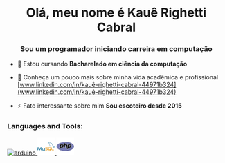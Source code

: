 <h1 align="center">Olá, meu nome é Kauê Righetti Cabral</h1>
<h3 align="center">Sou um programador iniciando carreira em computação</h3>

- 🌱 Estou cursando **Bacharelado em ciência da computação**

- 📄 Conheça um pouco mais sobre minha vida acadêmica e profissional [www.linkedin.com/in/kauê-righetti-cabral-44971b324](www.linkedin.com/in/kauê-righetti-cabral-44971b324)

- ⚡ Fato interessante sobre mim **Sou escoteiro desde 2015**

<p align="left">
</p>

<h3 align="left">Languages and Tools:</h3>
<p align="left"> <a href="https://www.arduino.cc/" target="_blank" rel="noreferrer"> <img src="https://cdn.worldvectorlogo.com/logos/arduino-1.svg" alt="arduino" width="40" height="40"/> </a> <a href="https://www.mysql.com/" target="_blank" rel="noreferrer"> <img src="https://raw.githubusercontent.com/devicons/devicon/master/icons/mysql/mysql-original-wordmark.svg" alt="mysql" width="40" height="40"/> </a> <a href="https://www.php.net" target="_blank" rel="noreferrer"> <img src="https://raw.githubusercontent.com/devicons/devicon/master/icons/php/php-original.svg" alt="php" width="40" height="40"/> </a> </p>
<!---
KaueRCx/KaueRCx is a ✨ special ✨ repository because its `README.md` (this file) appears on your GitHub profile.
You can click the Preview link to take a look at your changes.
--->
